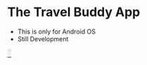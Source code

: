 # The Travel Buddy App

- This is only for Android OS
- Still Development

<img src='assets\ScreenShorts\DashBoard.jpeg' style='height: 20px'>